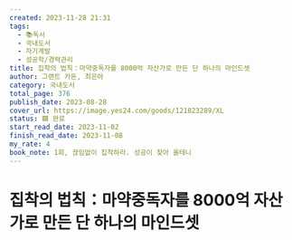 ```yaml
---
created: 2023-11-28 21:31
tags:
  - 📚독서
  - 국내도서
  - 자기계발
  - 성공학/경력관리
title: 집착의 법칙：마약중독자를 8000억 자산가로 만든 단 하나의 마인드셋
author: 그랜트 카돈, 최은아
category: 국내도서
total_page: 376
publish_date: 2023-08-28
cover_url: https://image.yes24.com/goods/121823289/XL
status: 🟩 완료
start_read_date: 2023-11-02
finish_read_date: 2023-11-08
my_rate: 4
book_note: 1회, 끊임없이 집착하라. 성공이 찾아 올테니
---
```


# 집착의 법칙：마약중독자를 8000억 자산가로 만든 단 하나의 마인드셋

